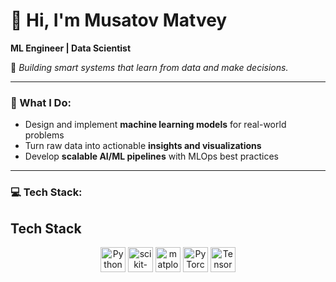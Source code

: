 # 👋 Hi, I'm Musatov Matvey  

**ML Engineer | Data Scientist**  

🔧 *Building smart systems that learn from data and make decisions.*

---

### 🧠 What I Do:
- Design and implement **machine learning models** for real-world problems
- Turn raw data into actionable **insights and visualizations**
- Develop **scalable AI/ML pipelines** with MLOps best practices

---

### 💻 Tech Stack:

## Tech Stack

<div align="center">
  <img src="https://cdn.jsdelivr.net/gh/devicons/devicon@latest/icons/python/python-original.svg"  alt="Python" width="40" height="40"/>
  <img src="https://cdn.jsdelivr.net/gh/devicons/devicon@latest/icons/scikitlearn/scikitlearn-original.svg"  alt="scikit-learn" width="40" height="40"/>
  <img src="https://cdn.jsdelivr.net/gh/devicons/devicon@latest/icons/matplotlib/matplotlib-original.svg"  alt="matplotlib" width="40" height="40"/>
  <img src="https://cdn.jsdelivr.net/gh/devicons/devicon@latest/icons/pytorch/pytorch-original.svg"  alt="PyTorch" width="40" height="40"/>
  <img src="https://cdn.jsdelivr.net/gh/devicons/devicon@latest/icons/tensorflow/tensorflow-original.svg"  alt="TensorFlow" width="40" height="40"/>
</div>
